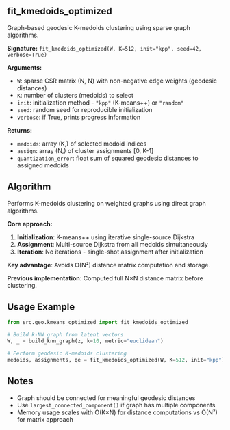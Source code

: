 ## fit_kmedoids_optimized

Graph-based geodesic K-medoids clustering using sparse graph algorithms.

**Signature:** `fit_kmedoids_optimized(W, K=512, init="kpp", seed=42, verbose=True)`

**Arguments:**
- `W`: sparse CSR matrix (N, N) with non-negative edge weights (geodesic distances)
- `K`: number of clusters (medoids) to select
- `init`: initialization method - `"kpp"` (K-means++) or `"random"`
- `seed`: random seed for reproducible initialization
- `verbose`: if True, prints progress information

**Returns:**
- `medoids`: array (K,) of selected medoid indices
- `assign`: array (N,) of cluster assignments [0, K-1]
- `quantization_error`: float sum of squared geodesic distances to assigned medoids

## Algorithm

Performs K-medoids clustering on weighted graphs using direct graph algorithms.

**Core approach:**
1. **Initialization**: K-means++ using iterative single-source Dijkstra
2. **Assignment**: Multi-source Dijkstra from all medoids simultaneously
3. **Iteration**: No iterations - single-shot assignment after initialization

**Key advantage**: Avoids O(N²) distance matrix computation and storage.

**Previous implementation**: Computed full N×N distance matrix before clustering.

## Usage Example

```python
from src.geo.kmeans_optimized import fit_kmedoids_optimized

# Build k-NN graph from latent vectors
W, _ = build_knn_graph(z, k=10, metric="euclidean")

# Perform geodesic K-medoids clustering
medoids, assignments, qe = fit_kmedoids_optimized(W, K=512, init="kpp")
```

## Notes

- Graph should be connected for meaningful geodesic distances
- Use `largest_connected_component()` if graph has multiple components
- Memory usage scales with O(K×N) for distance computations vs O(N²) for matrix approach